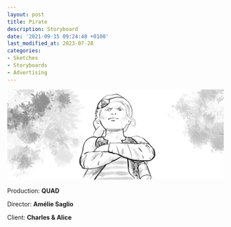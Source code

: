 ```yaml
---
layout: post
title: Pirate
description: Storyboard
date: '2021-09-15 09:24:48 +0100'
last_modified_at: 2023-07-28
categories:
- Sketches
- Storyboards
- Advertising
---
```

![Pirate, storyboard](/images/Charles&Alice_storyboard_06A.png)

Production: **QUAD**

Director: **Amélie Saglio**

Client: **Charles & Alice**